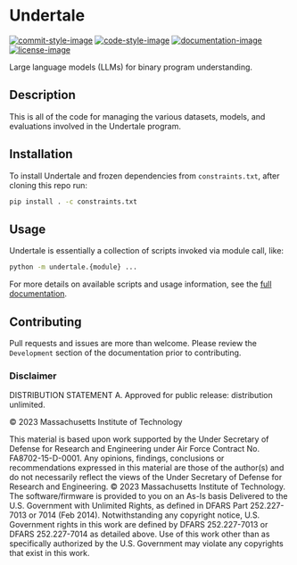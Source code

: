 # Undertale

[![commit-style-image]][conventional]
[![code-style-image]][black]
[![documentation-image]][pages]
[![license-image]][mitll]

Large language models (LLMs) for binary program understanding.

## Description

This is all of the code for managing the various datasets, models, and
evaluations involved in the Undertale program.

## Installation

To install Undertale and frozen dependencies from `constraints.txt`, after
cloning this repo run:

```bash
pip install . -c constraints.txt
```

## Usage

Undertale is essentially a collection of scripts invoked via module call, like:

```bash
python -m undertale.{module} ...
```

For more details on available scripts and usage information, see the [full
documentation][pages].

## Contributing

Pull requests and issues are more than welcome. Please review the
``Development`` section of the documentation prior to contributing.

### Disclaimer

DISTRIBUTION STATEMENT A. Approved for public release: distribution unlimited.

© 2023 Massachusetts Institute of Technology

This material is based upon work supported by the Under Secretary of
Defense for Research and Engineering under Air Force Contract
No. FA8702-15-D-0001. Any opinions, findings, conclusions or
recommendations expressed in this material are those of the author(s)
and do not necessarily reflect the views of the Under Secretary of
Defense for Research and Engineering.  © 2023 Massachusetts Institute
of Technology.  The software/firmware is provided to you on an As-Is
basis Delivered to the U.S. Government with Unlimited Rights, as
defined in DFARS Part 252.227-7013 or 7014 (Feb 2014). Notwithstanding
any copyright notice, U.S. Government rights in this work are defined
by DFARS 252.227-7013 or DFARS 252.227-7014 as detailed above. Use of
this work other than as specifically authorized by the U.S. Government
may violate any copyrights that exist in this work.

[commit-style-image]: https://img.shields.io/badge/commits-conventional-fe5196.svg
[conventional]: https://www.conventionalcommits.org/en/v1.0.0/
[code-style-image]: https://img.shields.io/badge/code%20style-black-000000.svg
[black]: https://github.com/psf/black
[documentation-image]: https://img.shields.io/badge/docs-latest-green.svg
[pages]: https://undertale-re.github.io/undertale/
[license-image]: https://img.shields.io/badge/license-MIT-green.svg
[mitll]: ./LICENSE.txt
